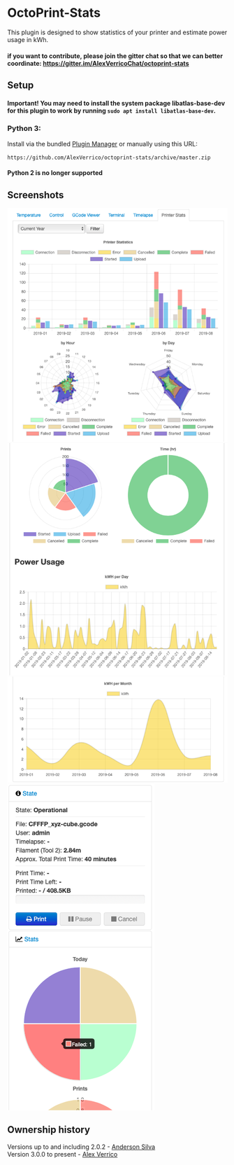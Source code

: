 # OctoPrint-Stats

This plugin is designed to show statistics of your printer and estimate power usage in kWh.

#### if you want to contribute, please join the gitter chat so that we can better coordinate: https://gitter.im/AlexVerricoChat/octoprint-stats

## Setup
#### Important! You may need to install the system package libatlas-base-dev for this plugin to work by running `sudo apt install libatlas-base-dev`.
### Python 3:
Install via the bundled [Plugin Manager](https://github.com/foosel/OctoPrint/wiki/Plugin:-Plugin-Manager)
or manually using this URL:

    https://github.com/AlexVerrico/octoprint-stats/archive/master.zip

#### Python 2 is no longer supported

## Screenshots

![Screenshot 1](https://github.com/AlexVerrico/octoprint-stats/raw/master/extras/img1.png)
![Screenshot 2](https://github.com/AlexVerrico/octoprint-stats/raw/master/extras/img2.png)
![Screenshot 3](https://github.com/AlexVerrico/octoprint-stats/raw/master/extras/img3.png)
![Screenshot 4](https://github.com/AlexVerrico/octoprint-stats/raw/master/extras/img4.png)

## Ownership history
Versions up to and including 2.0.2 - [Anderson Silva](https://github.com/amsbr)  
Version 3.0.0 to present - [Alex Verrico](https://github.com/AlexVerrico/)  
